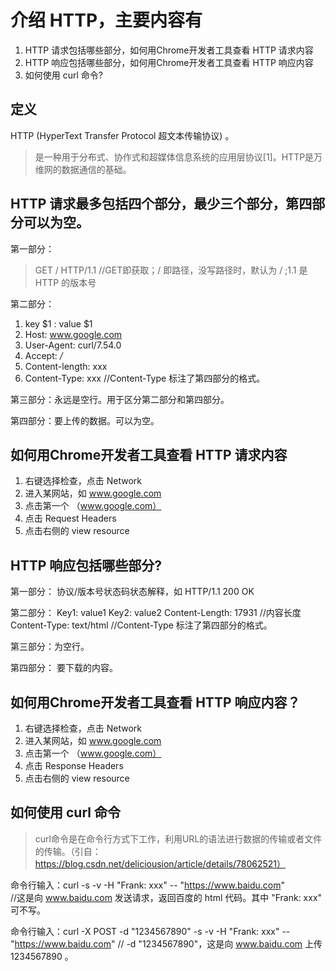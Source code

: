# 介绍 HTTP，主要内容有
1. HTTP 请求包括哪些部分，如何用Chrome开发者工具查看 HTTP 请求内容
2. HTTP 响应包括哪些部分，如何用Chrome开发者工具查看 HTTP 响应内容
3. 如何使用 curl 命令?

## 定义
HTTP (HyperText Transfer Protocol 超文本传输协议) 。
> 是一种用于分布式、协作式和超媒体信息系统的应用层协议[1]。HTTP是万维网的数据通信的基础。

## HTTP 请求最多包括四个部分，最少三个部分，第四部分可以为空。
第一部分：
> GET / HTTP/1.1  //GET即获取；/ 即路径，没写路径时，默认为 / ;1.1 是 HTTP 的版本号

第二部分：
1. key $1 : value $1
2. Host: www.google.com 
3. User-Agent: curl/7.54.0
4. Accept: */*
5. Content-length: xxx
6. Content-Type: xxx //Content-Type 标注了第四部分的格式。

第三部分：永远是空行。用于区分第二部分和第四部分。

第四部分：要上传的数据。可以为空。

## 如何用Chrome开发者工具查看 HTTP 请求内容

1. 右键选择检查，点击 Network
2. 进入某网站，如 www.google.com
3. 点击第一个 （www.google.com）
4. 点击 Request Headers
5. 点击右侧的 view resource

## HTTP 响应包括哪些部分?

第一部分：
协议/版本号状态码状态解释，如 HTTP/1.1 200 OK

第二部分：
Key1: value1
Key2: value2
Content-Length: 17931  //内容长度
Content-Type: text/html  //Content-Type 标注了第四部分的格式。

第三部分：为空行。

第四部分：
要下载的内容。

## 如何用Chrome开发者工具查看 HTTP 响应内容？

1. 右键选择检查，点击 Network
2. 进入某网站，如 www.google.com
3. 点击第一个 （www.google.com）
4. 点击 Response Headers
5. 点击右侧的 view resource

## 如何使用 curl 命令
> curl命令是在命令行方式下工作，利用URL的语法进行数据的传输或者文件的传输。（引自：https://blog.csdn.net/deliciousion/article/details/78062521）

命令行输入：curl -s -v -H "Frank: xxx" -- "https://www.baidu.com"  
//这是向 www.baidu.com 发送请求，返回百度的 html 代码。其中 "Frank: xxx" 可不写。

命令行输入：curl -X POST -d "1234567890" -s -v -H "Frank: xxx" -- "https://www.baidu.com"
// -d "1234567890"，这是向 www.baidu.com 上传 1234567890 。
